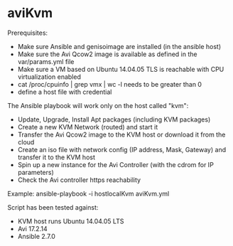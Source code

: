 # aviKvm
Prerequisites:
- Make sure Ansible and genisoimage are installed (in the ansible host)
- Make sure the Avi Qcow2 image is available as defined in the var/params.yml file
- Make sure a VM based on Ubuntu 14.04.05 TLS is reachable with CPU virtualization enabled
- cat /proc/cpuinfo | grep vmx | wc -l needs to be greater than 0
- define a host file with credential

The Ansible playbook will work only on the host called "kvm":
- Update, Upgrade, Install Apt packages (including KVM packages)
- Create a new KVM Network (routed) and start it
- Transfer the Avi Qcow2 image to the KVM host or download it from the cloud
- Create an iso file with network config (IP address, Mask, Gateway) and transfer it to the KVM host
- Spin up a new instance for the Avi Controller (with the cdrom for IP parameters)
- Check the Avi controller https reachability

Example:
ansible-playbook -i hostlocalKvm aviKvm.yml

Script has been tested against:
- KVM host runs Ubuntu 14.04.05 LTS
- Avi 17.2.14
- Ansible 2.7.0
